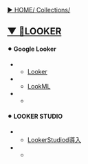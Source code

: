 [▶︎ HOME/ Collections/](https://gitpress.io/@sh16ma/collections)


## [▼ 🫧LOOKER](https://gitpress.io/c/looker/)
#### ⚫︎ Google Looker
- - [Looker](looker_init.md)
- - [LookML](looker_lookml.md)
- - []()

#### ⚫︎ LOOKER STUDIO
- - [LookerStudiod導入](lookerstudio_init.md)
- - []()
